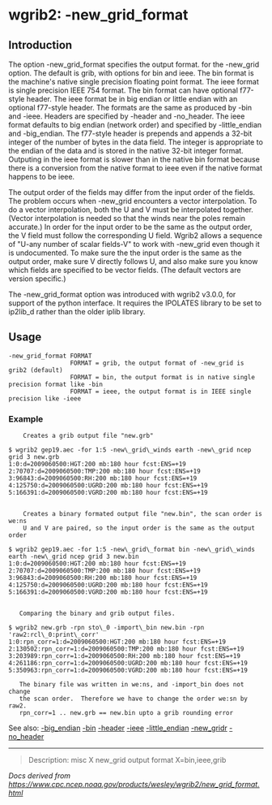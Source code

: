 # wgrib2: -new_grid_format

## Introduction

The option -new_grid_format specifies the output format.
for the -new_grid option.
The default is grib, with options for bin and ieee. The bin format is the
machine's native single precision floating point format. The ieee format is
single precision IEEE 754 format. The bin format can have optional f77-style
header. The ieee format be in big endian or little endian with an optional f77-style
header. The formats are the same as produced by
-bin and -ieee.
Headers are specified by
-header and -no_header.
The ieee format defaults to big endian (network order) and specified by
-little_endian and -big_endian.
The f77-style header is prepends and appends a 32-bit integer of the number
of bytes in the data field. The integer is appropriate to the endian of
the data and is stored in the native 32-bit integer format. Outputing in the
ieee format is slower than in the native bin format because there is a conversion
from the native format to ieee even if the native format happens to be ieee.

The output order of the fields may differ from the input order
of the fields. The problem occurs when -new_grid encounters
a vector interpolation. To do a vector interpolation, both the U and V must
be interpolated together. (Vector interpolation is needed so that the winds near the poles remain accurate.)
In order for the input order to be the same as the output order, the V field
must follow the corresponding U field. Wgrib2 allows a
sequence of "U-any number of scalar fields-V" to work with -new_grid
even though it is undocumented. To make sure the the input order is the same
as the output order, make sure V directly follows U, and also make sure you know
which fields are specified to be vector fields. (The default vectors are version specific.)

The -new_grid_format option was introduced with wgrib2 v3.0.0,
for support of the python interface. It requires the IPOLATES library to be set to ip2lib_d
rather than the older iplib library.

## Usage

```
-new_grid_format FORMAT
                 FORMAT = grib, the output format of -new_grid is grib2 (default)
                 FORMAT = bin, the output format is in native single precision format like -bin
                 FORMAT = ieee, the output format is in IEEE single precision like -ieee
```

### Example

```
    Creates a grib output file "new.grb"

$ wgrib2 gep19.aec -for 1:5 -new\_grid\_winds earth -new\_grid ncep grid 3 new.grb
1:0:d=2009060500:HGT:200 mb:180 hour fcst:ENS=+19
2:70707:d=2009060500:TMP:200 mb:180 hour fcst:ENS=+19
3:96843:d=2009060500:RH:200 mb:180 hour fcst:ENS=+19
4:125750:d=2009060500:UGRD:200 mb:180 hour fcst:ENS=+19
5:166391:d=2009060500:VGRD:200 mb:180 hour fcst:ENS=+19


    Creates a binary formated output file "new.bin", the scan order is we:ns
    U and V are paired, so the input order is the same as the output order

$ wgrib2 gep19.aec -for 1:5 -new\_grid\_format bin -new\_grid\_winds earth -new\_grid ncep grid 3 new.bin
1:0:d=2009060500:HGT:200 mb:180 hour fcst:ENS=+19
2:70707:d=2009060500:TMP:200 mb:180 hour fcst:ENS=+19
3:96843:d=2009060500:RH:200 mb:180 hour fcst:ENS=+19
4:125750:d=2009060500:UGRD:200 mb:180 hour fcst:ENS=+19
5:166391:d=2009060500:VGRD:200 mb:180 hour fcst:ENS=+19


   Comparing the binary and grib output files.

$ wgrib2 new.grb -rpn sto\_0 -import\_bin new.bin -rpn 'raw2:rcl\_0:print\_corr'
1:0:rpn_corr=1:d=2009060500:HGT:200 mb:180 hour fcst:ENS=+19
2:130502:rpn_corr=1:d=2009060500:TMP:200 mb:180 hour fcst:ENS=+19
3:203989:rpn_corr=1:d=2009060500:RH:200 mb:180 hour fcst:ENS=+19
4:261186:rpn_corr=1:d=2009060500:UGRD:200 mb:180 hour fcst:ENS=+19
5:350963:rpn_corr=1:d=2009060500:VGRD:200 mb:180 hour fcst:ENS=+19

   The binary file was written in we:ns, and -import_bin does not change
   the scan order.  Therefore we have to change the order we:sn by raw2.
   rpn_corr=1 .. new.grb == new.bin upto a grib rounding error
```

See also:
[-big_endian](./big_endian.md)
[-bin](./bin.md)
[-header](./header.md)
[-ieee](./ieee.md)
[-little_endian](./little_endian.md)
[-new_gridr](./new_grid.md)
[-no_header](./no_header.md)

---

> Description: misc X new_grid output format X=bin,ieee,grib

_Docs derived from <https://www.cpc.ncep.noaa.gov/products/wesley/wgrib2/new_grid_format.html>_
